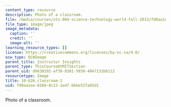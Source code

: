 ```yaml
---
content_type: resource
description: Photo of a classroom.
file: /media/courses/sts-004-science-technology-world-fall-2013/fd0aa1ee81608c121ed7bbbe527a65d1_10-626_classroom-1.jpg
file_type: image/jpeg
image_metadata:
  caption: ''
  credit: ''
  image-alt: ''
learning_resource_types: []
license: https://creativecommons.org/licenses/by-nc-sa/4.0/
ocw_type: OCWImage
parent_title: Instructor Insights
parent_type: ThisCourseAtMITSection
parent_uid: d9630192-af39-8381-5030-4047131bb112
resourcetype: Image
title: 10-626_classroom-1
uid: fd0aa1ee-8160-8c12-1ed7-bbbe527a65d1
---
```

Photo of a classroom.